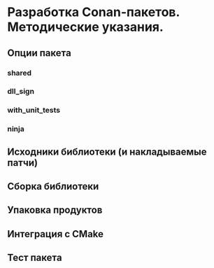 # Разработка Conan-пакетов. Методические указания.

## Опции пакета

### shared
### dll_sign
### with_unit_tests
### ninja

## Исходники библиотеки (и накладываемые патчи)

## Сборка библиотеки

## Упаковка продуктов

## Интеграция с CMake

## Тест пакета
